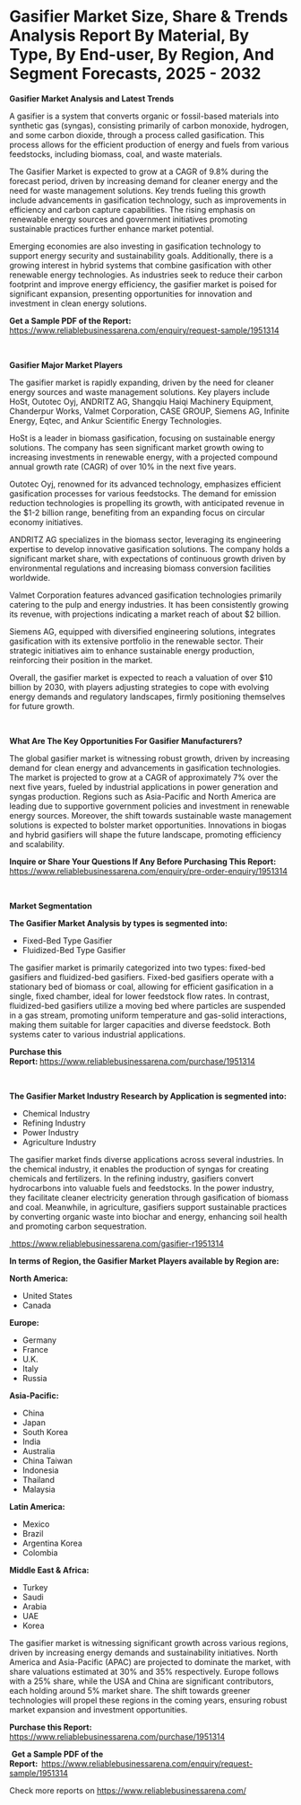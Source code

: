 <p><h1>Gasifier Market Size, Share & Trends Analysis Report By Material, By Type, By End-user, By Region, And Segment Forecasts, 2025 - 2032</h1></p><p><strong>Gasifier Market Analysis and Latest Trends</strong></p>
<p><p>A gasifier is a system that converts organic or fossil-based materials into synthetic gas (syngas), consisting primarily of carbon monoxide, hydrogen, and some carbon dioxide, through a process called gasification. This process allows for the efficient production of energy and fuels from various feedstocks, including biomass, coal, and waste materials.</p><p>The Gasifier Market is expected to grow at a CAGR of 9.8% during the forecast period, driven by increasing demand for cleaner energy and the need for waste management solutions. Key trends fueling this growth include advancements in gasification technology, such as improvements in efficiency and carbon capture capabilities. The rising emphasis on renewable energy sources and government initiatives promoting sustainable practices further enhance market potential.</p><p>Emerging economies are also investing in gasification technology to support energy security and sustainability goals. Additionally, there is a growing interest in hybrid systems that combine gasification with other renewable energy technologies. As industries seek to reduce their carbon footprint and improve energy efficiency, the gasifier market is poised for significant expansion, presenting opportunities for innovation and investment in clean energy solutions.</p></p>
<p><strong>Get a Sample PDF of the Report:&nbsp;</strong> <a href="https://www.reliablebusinessarena.com/enquiry/request-sample/1951314?utm_campaign=2958&utm_medium=2&utm_source=Github&utm_content=ia&utm_term=08042025&utm_id=gasifier">https://www.reliablebusinessarena.com/enquiry/request-sample/1951314</a></p>
<p>&nbsp;</p>
<p><strong>Gasifier Major Market Players</strong></p>
<p><p>The gasifier market is rapidly expanding, driven by the need for cleaner energy sources and waste management solutions. Key players include HoSt, Outotec Oyj, ANDRITZ AG, Shangqiu Haiqi Machinery Equipment, Chanderpur Works, Valmet Corporation, CASE GROUP, Siemens AG, Infinite Energy, Eqtec, and Ankur Scientific Energy Technologies.</p><p>HoSt is a leader in biomass gasification, focusing on sustainable energy solutions. The company has seen significant market growth owing to increasing investments in renewable energy, with a projected compound annual growth rate (CAGR) of over 10% in the next five years. </p><p>Outotec Oyj, renowned for its advanced technology, emphasizes efficient gasification processes for various feedstocks. The demand for emission reduction technologies is propelling its growth, with anticipated revenue in the $1-2 billion range, benefiting from an expanding focus on circular economy initiatives. </p><p>ANDRITZ AG specializes in the biomass sector, leveraging its engineering expertise to develop innovative gasification solutions. The company holds a significant market share, with expectations of continuous growth driven by environmental regulations and increasing biomass conversion facilities worldwide.</p><p>Valmet Corporation features advanced gasification technologies primarily catering to the pulp and energy industries. It has been consistently growing its revenue, with projections indicating a market reach of about $2 billion. </p><p>Siemens AG, equipped with diversified engineering solutions, integrates gasification with its extensive portfolio in the renewable sector. Their strategic initiatives aim to enhance sustainable energy production, reinforcing their position in the market.</p><p>Overall, the gasifier market is expected to reach a valuation of over $10 billion by 2030, with players adjusting strategies to cope with evolving energy demands and regulatory landscapes, firmly positioning themselves for future growth.</p></p>
<p>&nbsp;</p>
<p><strong>What Are The Key Opportunities For Gasifier Manufacturers?</strong></p>
<p><p>The global gasifier market is witnessing robust growth, driven by increasing demand for clean energy and advancements in gasification technologies. The market is projected to grow at a CAGR of approximately 7% over the next five years, fueled by industrial applications in power generation and syngas production. Regions such as Asia-Pacific and North America are leading due to supportive government policies and investment in renewable energy sources. Moreover, the shift towards sustainable waste management solutions is expected to bolster market opportunities. Innovations in biogas and hybrid gasifiers will shape the future landscape, promoting efficiency and scalability.</p></p>
<p><strong>Inquire or Share Your Questions If Any Before Purchasing This Report:</strong> <a href="https://www.reliablebusinessarena.com/enquiry/pre-order-enquiry/1951314?utm_campaign=2958&utm_medium=2&utm_source=Github&utm_content=ia&utm_term=08042025&utm_id=gasifier">https://www.reliablebusinessarena.com/enquiry/pre-order-enquiry/1951314</a></p>
<p>&nbsp;</p>
<p><strong>Market Segmentation</strong></p>
<p><strong>The Gasifier Market Analysis by types is segmented into:</strong></p>
<p><ul><li>Fixed-Bed Type Gasifier</li><li>Fluidized-Bed Type Gasifier</li></ul></p>
<p><p>The gasifier market is primarily categorized into two types: fixed-bed gasifiers and fluidized-bed gasifiers. Fixed-bed gasifiers operate with a stationary bed of biomass or coal, allowing for efficient gasification in a single, fixed chamber, ideal for lower feedstock flow rates. In contrast, fluidized-bed gasifiers utilize a moving bed where particles are suspended in a gas stream, promoting uniform temperature and gas-solid interactions, making them suitable for larger capacities and diverse feedstock. Both systems cater to various industrial applications.</p></p>
<p><strong>Purchase this Report:&nbsp;</strong><a href="https://www.reliablebusinessarena.com/purchase/1951314?utm_campaign=2958&utm_medium=2&utm_source=Github&utm_content=ia&utm_term=08042025&utm_id=gasifier">https://www.reliablebusinessarena.com/purchase/1951314</a></p>
<p>&nbsp;</p>
<p><strong>The Gasifier Market Industry Research by Application is segmented into:</strong></p>
<p><ul><li>Chemical Industry</li><li>Refining Industry</li><li>Power Industry</li><li>Agriculture Industry</li></ul></p>
<p><p>The gasifier market finds diverse applications across several industries. In the chemical industry, it enables the production of syngas for creating chemicals and fertilizers. In the refining industry, gasifiers convert hydrocarbons into valuable fuels and feedstocks. In the power industry, they facilitate cleaner electricity generation through gasification of biomass and coal. Meanwhile, in agriculture, gasifiers support sustainable practices by converting organic waste into biochar and energy, enhancing soil health and promoting carbon sequestration.</p></p>
<p><a href="https://www.reliablebusinessarena.com/gasifier-r1951314?utm_campaign=2958&utm_medium=2&utm_source=Github&utm_content=ia&utm_term=08042025&utm_id=gasifier">&nbsp;https://www.reliablebusinessarena.com/gasifier-r1951314</a></p>
<p><strong>In terms of Region, the Gasifier Market Players available by Region are:</strong></p>
<p>
    <p> <strong> North America: </strong>
        <ul>
            <li>United States</li>
            <li>Canada</li>
        </ul>
        </p> 
    <p> <strong> Europe: </strong>
        <ul>
            <li>Germany</li>
            <li>France</li>
            <li>U.K.</li>
            <li>Italy</li>
            <li>Russia</li>
        </ul>
        </p> 
    <p> <strong> Asia-Pacific: </strong>
        <ul>
            <li>China</li>
            <li>Japan</li>
            <li>South Korea</li>
            <li>India</li>
            <li>Australia</li>
            <li>China Taiwan</li>
            <li>Indonesia</li>
            <li>Thailand</li>
            <li>Malaysia</li>
        </ul>
        </p> 
    <p> <strong> Latin America: </strong>
        <ul>
            <li>Mexico</li>
            <li>Brazil</li>
            <li>Argentina Korea</li>
            <li>Colombia</li>
        </ul>
        </p> 
    <p> <strong> Middle East & Africa: </strong>
        <ul>
            <li>Turkey</li>
            <li>Saudi</li>
            <li>Arabia</li>
            <li>UAE</li>
            <li>Korea</li>
        </ul>
    </p>
    </p>
<p><p>The gasifier market is witnessing significant growth across various regions, driven by increasing energy demands and sustainability initiatives. North America and Asia-Pacific (APAC) are projected to dominate the market, with share valuations estimated at 30% and 35% respectively. Europe follows with a 25% share, while the USA and China are significant contributors, each holding around 5% market share. The shift towards greener technologies will propel these regions in the coming years, ensuring robust market expansion and investment opportunities.</p></p>
<p><strong>Purchase this Report: </strong><a href="https://www.reliablebusinessarena.com/purchase/1951314?utm_campaign=2958&utm_medium=2&utm_source=Github&utm_content=ia&utm_term=08042025&utm_id=gasifier">https://www.reliablebusinessarena.com/purchase/1951314</a></p>
<p>&nbsp;<strong>Get a Sample PDF of the Report:&nbsp;&nbsp;</strong><a href="https://www.reliablebusinessarena.com/enquiry/request-sample/1951314?utm_campaign=2958&utm_medium=2&utm_source=Github&utm_content=ia&utm_term=08042025&utm_id=gasifier">https://www.reliablebusinessarena.com/enquiry/request-sample/1951314</a></p>
<p><strong></strong></p>
<p>Check more reports on <a href="https://www.reliablebusinessarena.com/?utm_campaign=2958&utm_medium=2&utm_source=Github&utm_content=ia&utm_term=08042025&utm_id=gasifier">https://www.reliablebusinessarena.com/</a></p>
